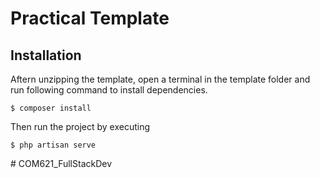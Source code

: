 # Practical Template

## Installation

Aftern unzipping the template, open a terminal in the template folder and run following command to install dependencies.

```
$ composer install
```

Then run the project by executing

```
$ php artisan serve
```
#   C O M 6 2 1 _ F u l l S t a c k D e v  
 